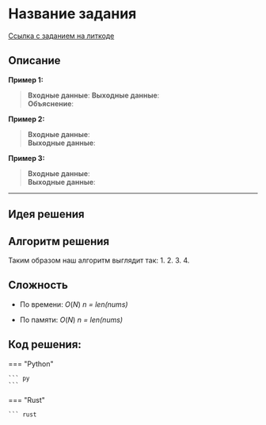 # Название задания

[Ссылка с заданием на литкоде](https://leetcode.com/problems/)


## Описание


**Пример 1:**  
> **Входные данные**:
> **Выходные данные**:  
> **Объяснение**: 

**Пример 2:**
> **Входные данные**:  
> **Выходные данные**:

**Пример 3:**
> **Входные данные**:     
> **Выходные данные**:   

---

## Идея решения


## Алгоритм решения


Таким образом наш алгоритм выглядит так:
1.
2. 
3.
4. 

## Сложность

* По времени: $O(N)$ *n = len(nums)*

* По памяти: $O(N)$ *n = len(nums)*


## Код решения:

=== "Python"
    
    ``` py
    ```

=== "Rust"
    
    ``` rust
   ```

